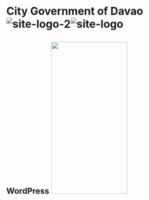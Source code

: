 # City Government of Davao ![site-logo-2](https://user-images.githubusercontent.com/121278310/209309993-6ebfdc52-dd2a-4168-82fb-945a0aa465c7.png)![site-logo](https://user-images.githubusercontent.com/121278310/209310998-7719fcee-e357-4a95-851d-77e030b57768.png)

## WordPress <img src="https://user-images.githubusercontent.com/121278310/209311185-7d946f43-0d77-4e61-afdd-2af6828f16c4.png" width="200" height="400" />
